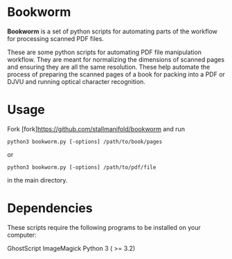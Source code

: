 # Bookworm

**Bookworm** is a set of python scripts for automating parts of the workflow
for processing scanned PDF files.

These are some python scripts for automating PDF file manipulation workflow. They
are meant for normalizing the dimensions of scanned pages and ensuring they are all
the same resolution. These help automate the process of preparing the scanned pages of
a book for packing into a PDF or DJVU and running optical character recognition.

Usage
=====

Fork [fork]https://github.com/stallmanifold/bookworm and run

    python3 bookworm.py [-options] /path/to/book/pages
    
or
    
    python3 bookworm.py [-options] /path/to/pdf/file  
    
in the main directory.

Dependencies
============

These scripts require the following programs to be installed on your computer:

GhostScript
ImageMagick
Python 3 ( >= 3.2)
